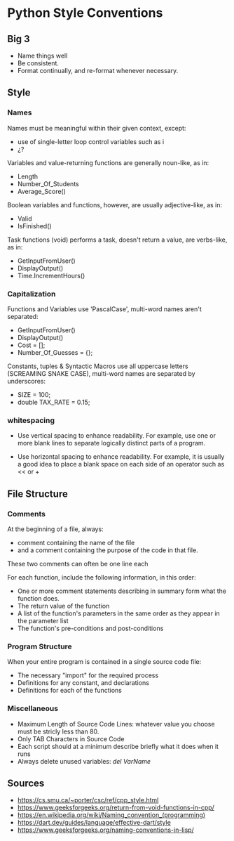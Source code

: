 # Python Style Conventions #

## Big 3 ##

 - Name things well
 - Be consistent.
 - Format continually, and re-format whenever necessary.

## Style ##

### Names ###

Names must be meaningful within their given context, except:

 - use of single-letter loop control variables such as i
 - ¿?

Variables and value-returning functions are generally noun-like, as in:

 - Length
 - Number_Of_Students
 - Average_Score()

Boolean variables and functions, however, are usually adjective-like, as in:

 - Valid
 - IsFinished()

Task functions (void) performs a task, doesn't return a value, are verbs-like, as in:

 - GetInputFromUser()
 - DisplayOutput()
 - Time.IncrementHours()

### Capitalization ###

Functions and Variables use 'PascalCase', multi-word names aren't separated:

 - GetInputFromUser()
 - DisplayOutput()
 - Cost = [];
 - Number_Of_Guesses = {};

Constants, tuples & Syntactic Macros use all uppercase letters (SCREAMING SNAKE CASE), multi-word names are separated by underscores:

 - SIZE = 100;
 - double TAX_RATE = 0.15;

### whitespacing ###

 - Use vertical spacing to enhance readability. For example, use one or more blank lines to separate logically distinct parts of a program.

 - Use horizontal spacing to enhance readability. For example, it is usually a good idea to place a blank space on each side of an operator such as << or +

## File Structure ##

### Comments ###

At the beginning of a file, always:

 - comment containing the name of the file
 - and a comment containing the purpose of the code in that file.

These two comments can often be one line each

For each function, include the following information, in this order:

 - One or more comment statements describing in summary form what the function does.
 - The return value of the function
 - A list of the function's parameters in the same order as they appear in the parameter list
 - The function's pre-conditions and post-conditions

### Program Structure ###

When your entire program is contained in a single source code file:

 - The necessary "import" for the required process
 - Definitions for any constant, and declarations
 - Definitions for each of the functions

### Miscellaneous ###

 - Maximum Length of Source Code Lines: whatever value you choose must be stricly less than 80.
 - Only TAB Characters in Source Code
 - Each script should at a minimum describe briefly what it does when it runs
 - Always delete unused variables: *del VarName*
## Sources ##

 - https://cs.smu.ca/~porter/csc/ref/cpp_style.html
 - https://www.geeksforgeeks.org/return-from-void-functions-in-cpp/
 - https://en.wikipedia.org/wiki/Naming_convention_(programming)
 - https://dart.dev/guides/language/effective-dart/style
 - https://www.geeksforgeeks.org/naming-conventions-in-lisp/
